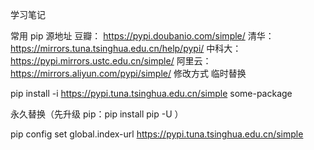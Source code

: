 学习笔记

常用 pip 源地址
豆瓣： https://pypi.doubanio.com/simple/
清华： https://mirrors.tuna.tsinghua.edu.cn/help/pypi/
中科大： https://pypi.mirrors.ustc.edu.cn/simple/
阿里云： https://mirrors.aliyun.com/pypi/simple/
修改方式
临时替换

pip install -i https://pypi.tuna.tsinghua.edu.cn/simple some-package

永久替换（先升级 pip：pip install pip -U ）

pip config set global.index-url https://pypi.tuna.tsinghua.edu.cn/simple


